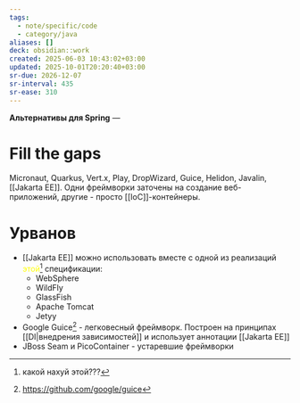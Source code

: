 ```yaml
---
tags:
  - note/specific/code
  - category/java
aliases: []
deck: obsidian::work
created: 2025-06-03 10:43:02+03:00
updated: 2025-10-01T20:20:40+03:00
sr-due: 2026-12-07
sr-interval: 435
sr-ease: 310
---
```


**Альтернативы для Spring**
—
# Fill the gaps
Micronaut, Quarkus, Vert.x, Play, DropWizard, Guice, Helidon, Javalin, [[Jakarta EE]]. Одни фреймворки заточены на создание веб-приложений, другие - просто [[IoC]]-контейнеры.

# Урванов
- [[Jakarta EE]] можно использовать вместе с одной из реализаций <font color="#ffff00">этой</font>[^1] спецификации:
	- WebSphere
	- WildFly
	- GlassFish
	- Apache Tomcat
	- Jetyy
- Google Guice[^2] - легковесный фреймворк. Построен на принципах [[DI|внедрения зависимостей]] и использует аннотации [[Jakarta EE]]
- JBoss Seam и PicoContainer - устаревшие фреймворки

[^1]: какой нахуй этой???
[^2]: https://github.com/google/guice
